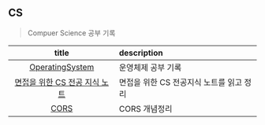 ## CS
> Compuer Science 공부 기록

|                   title                    | description              |
|:------------------------------------------:|:-------------------------|
|   [OperatingSystem](./OperatingSystem)    | 운영체제 공부 기록               |
| [면접을 위한 CS 전공 지식 노트](./면접을%20위한%20CS%20전공지식%20노트/) | 면접을 위한 CS 전공지식 노트를 읽고 정리 |
|   [CORS](./CORS.md)    | CORS 개념정리 |
